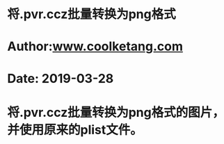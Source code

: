 # 将.pvr.ccz批量转换为png格式
# Author:www.coolketang.com
# Date: 2019-03-28
# 将.pvr.ccz批量转换为png格式的图片，并使用原来的plist文件。
